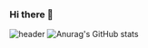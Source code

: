 ### Hi there 👋
![header](https://capsule-render.vercel.app/api?type=wave&color=auto&height=300&section=header&text=GaSeong&fontSize=90)
![Anurag's GitHub stats](https://github-readme-stats.vercel.app/api?username=NohGaSeong&show_icons=true&theme=radical)
